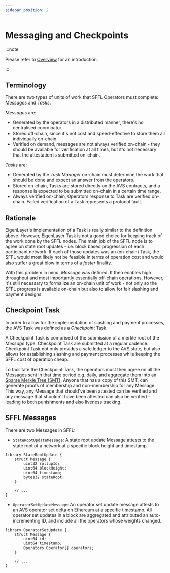 ```yaml
---
sidebar_position: 2
---
```


# Messaging and Checkpoints

:::note

Please refer to [Overview](./overview.md) for an introduction.

:::

## Terminology

There are two types of units of work that SFFL Operators must complete: _Messages_ and _Tasks_.

_Messages_ are:
* Generated by the operators in a distributed manner, there's no centralised coordinator.
* Stored off-chain, since it's not cost and speed-effective to store them all individually on-chain.
* Verified on demand, messages are not always verified on-chain - they should be available for
  verification at all times, but it's not necessary that the attestation is submitted on-chain.

_Tasks_ are:
* Generated by the _Task Manager_ on-chain must determine the work that should be done and expect an
  answer from the operators.
* Stored on-chain, Tasks are stored directly on the AVS contracts, and a response is expected to be
  submitted on-chain in a certain time range.
* Always verified on-chain, Operators response to Task are verified on-chain. Failed verification of
  a Task represents a protocol fault.

## Rationale

EigenLayer's implementation of a Task is really similar to the definition
above. However, EigenLayer Task is not a good choice for keeping track of the work done by the SFFL
nodes. The main job of the SFFL node is to agree on state root updates - i.e. block based
progression of each participant network. If each of those updates was an
(on-chain) Task, the SFFL would most likely not be feasible in terms of
operation cost and would also suffer a great blow in terms of a _faster_
finality.

With this problem in mind, _Message_ was defined. It then enables high throughput and most
importantly essentially off-chain operations. However, it's still necessary to formalize an on-chain
unit of work - not only so the SFFL progress is available on-chain but also to allow for fair
slashing and payment designs.

## Checkpoint Task

In order to allow for the implementation of slashing and payment processes, the
AVS Task was defined as a _Checkpoint_ Task.

A Checkpoint Task is comprised of the submission of a merkle root of the _Message_ type. Checkpoint
Task are submitted at a regular cadence. Checkpoint Task not only provides a safe ledger to the AVS
state, but also allows for establishing slashing and payment processes while keeping the SFFL cost
of operation cheap.

To facilitate the Checkpoint Task, the operators must then agree on all the Messages sent in that
time period e.g. daily, and aggregate them into an [Sparse Merkle Tree
(SMT)](https://docs.iden3.io/publications/pdfs/Merkle-Tree.pdf). Anyone that has a copy of this SMT,
can generate proofs of membership and non-membership for any Message. This way, any Message that
should've been attested can be verified and any message that shouldn't have been attested can also
be verified - leading to both punishments and also liveness tracking.

## SFFL Messages

There are two Messages in SFFL:

* `StateRootUpdateMessage`: A state root update Message attests to the state root of a network at a
  specific block height and timestamp.

```solidity
library StateRootUpdate {
    struct Message {
        uint32 rollupId;
        uint64 blockHeight;
        uint64 timestamp;
        bytes32 stateRoot;
    }

    // ...
}
```

* `OperatorSetUpdateMessage`: An operator set update message attests to an AVS operator set delta on
  Ethereum at a specific timestamp. All operator set updates in a block are aggregated and
  attributed an auto-incrementing ID, and include all the operators whose weights changed.

```solidity
library OperatorSetUpdate {
    struct Message {
        uint64 id;
        uint64 timestamp;
        Operators.Operator[] operators;
    }

    // ...
}
```
